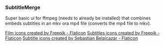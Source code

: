 ### SubtitleMerge

Super basic ui for ffmpeg (needs to already be installed) that combines embeds subtitles in an mkv ora mp4 file (converts the mp4 file to mkv).

<a href="https://www.flaticon.com/free-icons/film" title="film icons">Film icons created by Freepik - Flaticon</a>
<a href="https://www.flaticon.com/free-icons/subtitles" title="subtitles icons">Subtitles icons created by Freepik - Flaticon</a>
<a href="https://www.flaticon.com/free-icons/subtitle" title="subtitle icons">Subtitle icons created by Sebastian Belalcazar - Flaticon</a>